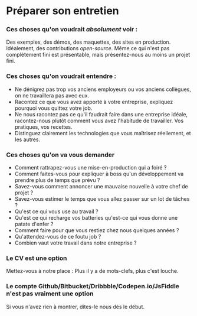 # Préparer son entretien

### Ces choses qu'on voudrait *absolument* voir : 

Des exemples, des démos, des maquettes, des sites en production. Idéalement, des contributions _open-source_.
Même ce qui n'est pas complètement fini est présentable, mais présentez-nous au moins un projet fini.

### Ces choses qu'on voudrait entendre : 

- Ne dénigrez pas trop vos anciens employeurs ou vos anciens collègues, on ne travaillera pas avec eux. 
- Racontez ce que vous avez apporté à votre entreprise, expliquez pourquoi vous quittez votre job.
- Ne nous racontez pas ce qu'il faudrait faire dans une entreprise idéale, racontez-nous plutôt comment vous avez l'habitude de travailler. Vos pratiques, vos recettes.
- Distinguez clairement les technologies que vous maîtrisez réellement, et les autres.

### Ces choses qu'on va vous demander

- Comment rattrapez-vous une mise-en-production qui a foiré ?
- Comment faites-vous pour expliquer à boss qu'un développement va prendre plus de temps que prévu ?
- Savez-vous comment annoncer une mauvaise nouvelle à votre chef de projet ?
- Savez-vous estimer le temps que vous allez passer sur un lot de tâches ?
- Qu'est ce qui vous use au travail ?
- Qu'est ce qui recharge vos batteries qu'est-ce qui vous donne une patate d'enfer ? 
- Comment faire pour que vous restiez chez nous quelques années ?
- Qu'attendez-vous de ce foutu job ?
- Combien vaut votre travail dans notre entreprise ?

### Le CV est une option

Mettez-vous à notre place : Plus il y a de mots-clefs, plus c'est louche.

### Le compte Github/Bitbucket/Dribbble/Codepen.io/JsFiddle n'est pas vraiment une option

Si vous n'avez rien à montrer, dites-le nous dès le début.


